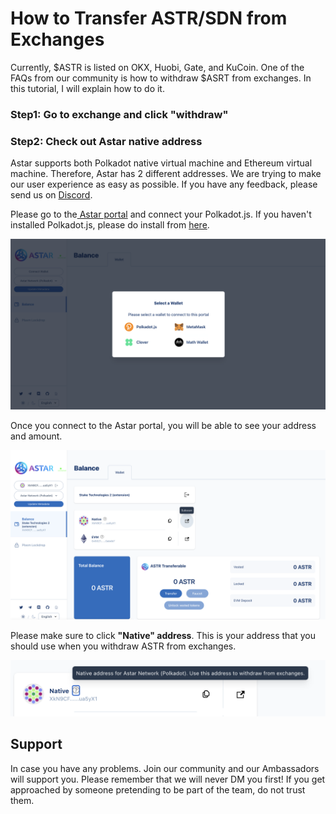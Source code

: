 # How to Transfer ASTR/SDN from Exchanges

Currently, $ASTR is listed on OKX, Huobi, Gate, and KuCoin. One of the FAQs from our community is how to withdraw $ASRT from exchanges. In this tutorial, I will explain how to do it.&#x20;

### Step1: Go to exchange and click "withdraw"

### Step2: Check out Astar native address

Astar supports both Polkadot native virtual machine and Ethereum virtual machine. Therefore, Astar has 2 different addresses. We are trying to make our user experience as easy as possible. If you have any feedback, please send us on [Discord](https://discord.gg/uNUN9Vxak2).&#x20;

Please go to the[ Astar portal](https://portal.astar.network/#/balance/wallet) and connect your Polkadot.js. If you haven't installed Polkadot.js, please do install from [here](https://polkadot.js.org/extension/).

![](<../.gitbook/assets/Screenshot 2022-01-19 at 4.40.41 PM.png>)

Once you connect to the Astar portal, you will be able to see your address and amount.

![](<../.gitbook/assets/Screenshot 2022-01-19 at 4.43.00 PM.png>)

Please make sure to click **"Native" address**. This is your address that you should use when you withdraw ASTR from exchanges.

![](<../.gitbook/assets/Screenshot 2022-01-19 at 3.54.51 PM.png>)

## Support

In case you have any problems. Join our community and our Ambassadors will support you. Please remember that we will never DM you first! If you get approached by someone pretending to be part of the team, do not trust them.

